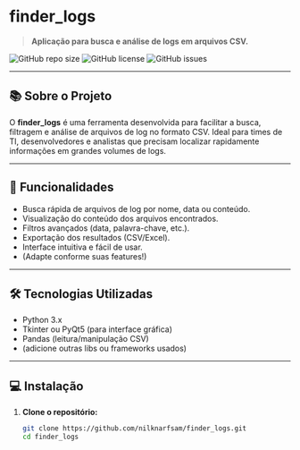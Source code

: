 # finder_logs

> **Aplicação para busca e análise de logs em arquivos CSV.**

![GitHub repo size](https://img.shields.io/github/repo-size/nilknarfsam/finder_logs)
![GitHub license](https://img.shields.io/github/license/nilknarfsam/finder_logs)
![GitHub issues](https://img.shields.io/github/issues/nilknarfsam/finder_logs)

---

## 📚 Sobre o Projeto

O **finder_logs** é uma ferramenta desenvolvida para facilitar a busca, filtragem e análise de arquivos de log no formato CSV. Ideal para times de TI, desenvolvedores e analistas que precisam localizar rapidamente informações em grandes volumes de logs.

---

## 🚀 Funcionalidades

- Busca rápida de arquivos de log por nome, data ou conteúdo.
- Visualização do conteúdo dos arquivos encontrados.
- Filtros avançados (data, palavra-chave, etc.).
- Exportação dos resultados (CSV/Excel).
- Interface intuitiva e fácil de usar.
- (Adapte conforme suas features!)

---

## 🛠️ Tecnologias Utilizadas

- Python 3.x
- Tkinter ou PyQt5 (para interface gráfica)
- Pandas (leitura/manipulação CSV)
- (adicione outras libs ou frameworks usados)

---

## 💻 Instalação

1. **Clone o repositório:**
   ```bash
   git clone https://github.com/nilknarfsam/finder_logs.git
   cd finder_logs
